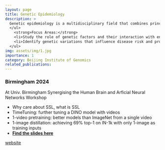 ```yaml
---
layout: page
title: Genetic Epidemiology
description: >
  Genetic epidemiology is a multidisciplinary field that combines principles from Genetics, Epidemiology, Biostatistics and Molecular biology.
  </ul>
    <strong>Focus Areas:</strong>
    <li>Study the role of genetic factors and their interaction with environmental factors in the occurrence and distribution of diseases within populations.</li>
    <li>Identify genetic variations that influence disease risk and progression.</li>
  </ul>
img: assets/img/1.jpg
importance: 1
category: Beijing Institute of Genomics
related_publications:
---
```


### Birmingham 2024
At Univ. Birmingham Synergising the Human Brain and Arficial Neural Networks Workshop
* Why care about SSL, what is SSL
* TimeTuning: further tuning a DINO model with videos
* 1-video pretraining: better models than ImageNet from a single video
* 1-image distillation: achieving 69% top-1 on IN-1k with only 1-image as training inputs 
* [**Find the slides here**](https://www.dropbox.com/scl/fi/cuv906b5lnszjgg12jgad/Birmingham.pdf?rlkey=3xrmoppxvxqd1kz1iayydj88m&dl=0)

[website](https://ringku09.github.io/)

